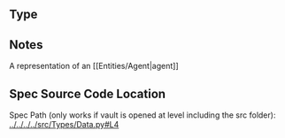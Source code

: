 ## Type

## Notes

A representation of an [[Entities/Agent|agent]]
## Spec Source Code Location

Spec Path (only works if vault is opened at level including the src folder): [../../../../src/Types/Data.py#L4](../../../../src/Types/Data.py#L4)

